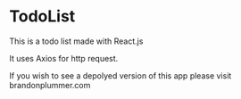 # TodoList

This is a todo list made with React.js

It uses Axios for http request. 

If you wish to see a depolyed version of this app please visit brandonplummer.com
